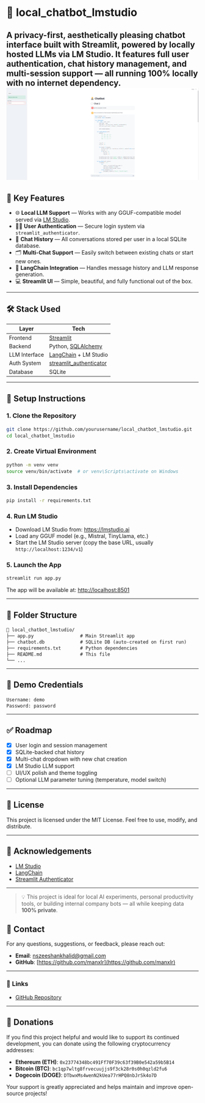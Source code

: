 # 🤖 local_chatbot_lmstudio

A privacy-first, aesthetically pleasing chatbot interface built with **Streamlit**, powered by locally hosted LLMs via **LM Studio**. It features full user authentication, chat history management, and multi-session support — all running **100% locally** with no internet dependency.
![Main GUI](Assets/image1.png)
---

## 📌 Key Features

- 🌐 **Local LLM Support** — Works with any GGUF-compatible model served via [LM Studio](https://lmstudio.ai).
- 🧑‍💼 **User Authentication** — Secure login system via `streamlit_authenticator`.
- 💬 **Chat History** — All conversations stored per user in a local SQLite database.
- 🗂️ **Multi-Chat Support** — Easily switch between existing chats or start new ones.
- 🧠 **LangChain Integration** — Handles message history and LLM response generation.
- 💻 **Streamlit UI** — Simple, beautiful, and fully functional out of the box.

---

## 🛠️ Stack Used

| Layer        | Tech                     |
|--------------|--------------------------|
| Frontend     | [Streamlit](https://streamlit.io) |
| Backend      | Python, [SQLAlchemy](https://www.sqlalchemy.org/) |
| LLM Interface| [LangChain](https://www.langchain.com/) + LM Studio |
| Auth System  | [streamlit_authenticator](https://github.com/mkhorasani/Streamlit-Authenticator) |
| Database     | SQLite                   |

---

## 🔧 Setup Instructions

### 1. Clone the Repository

```bash
git clone https://github.com/yourusername/local_chatbot_lmstudio.git
cd local_chatbot_lmstudio
```

### 2. Create Virtual Environment

```bash
python -m venv venv
source venv/bin/activate  # or venv\Scripts\activate on Windows
```

### 3. Install Dependencies

```bash
pip install -r requirements.txt
```

### 4. Run LM Studio

- Download LM Studio from: https://lmstudio.ai
- Load any GGUF model (e.g., Mistral, TinyLlama, etc.)
- Start the LM Studio server (copy the base URL, usually `http://localhost:1234/v1`)

### 5. Launch the App

```bash
streamlit run app.py
```

The app will be available at: [http://localhost:8501](http://localhost:8501)

---

## 📂 Folder Structure

```
📁 local_chatbot_lmstudio/
├── app.py                 # Main Streamlit app
├── chatbot.db             # SQLite DB (auto-created on first run)
├── requirements.txt       # Python dependencies
├── README.md              # This file
└── ...
```

---

## 🧪 Demo Credentials

```text
Username: demo
Password: password
```

---

## ✅ Roadmap

- [x] User login and session management
- [x] SQLite-backed chat history
- [x] Multi-chat dropdown with new chat creation
- [x] LM Studio LLM support
- [ ] UI/UX polish and theme toggling
- [ ] Optional LLM parameter tuning (temperature, model switch)

---

## 📃 License

This project is licensed under the MIT License. Feel free to use, modify, and distribute.

---

## 🙏 Acknowledgements

- [LM Studio](https://lmstudio.ai)
- [LangChain](https://www.langchain.com/)
- [Streamlit Authenticator](https://github.com/mkhorasani/Streamlit-Authenticator)

---

> 💡 This project is ideal for local AI experiments, personal productivity tools, or building internal company bots — all while keeping data **100% private**.
> 
## 📧 **Contact**

For any questions, suggestions, or feedback, please reach out:

- **Email**: [nszeeshankhalid@gmail.com](mailto:nszeeshankhalid@gmail.com)  
- **GitHub**: [https://github.com/manxlr](https://github.com/manxlr)

---

### 🔗 **Links**

- [GitHub Repository](https://github.com/manxlr/local_chatbot_lmstudio)

---

## 💖 **Donations**

If you find this project helpful and would like to support its continued development, you can donate using the following cryptocurrency addresses:

- **Ethereum (ETH)**: `0x23774348bc491Ff70F39c63f39B0e542a59b5B14`  
- **Bitcoin (BTC)**: `bc1qp7wltg8frvecuujjs9f3ck28r0s0h0qzld2fu6`  
- **Dogecoin (DOGE)**: `DTbwxMs4wenN2kUea77rHPQ8nbJrSk4o7D`  

Your support is greatly appreciated and helps maintain and improve open-source projects!
